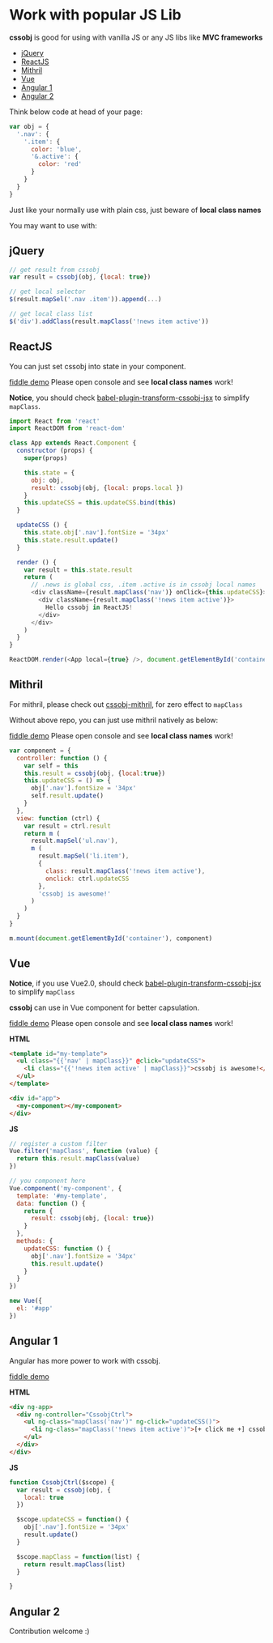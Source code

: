# Work with popular JS Lib

**cssobj** is good for using with vanilla JS or any JS libs like **MVC frameworks**

 - [jQuery](#jquery)
 - [ReactJS](#reactjs)
 - [Mithril](#mithril)
 - [Vue](#vue)
 - [Angular 1](#angular-1)
 - [Angular 2](#angular-2)


Think below code at head of your page:

```javascript
var obj = {
  '.nav': {
    '.item': {
      color: 'blue',
      '&.active': {
        color: 'red'
      }
    }
  }
}

```

Just like your normally use with plain css, just beware of **local class names**

You may want to use with:

## jQuery

```javascript
// get result from cssobj
var result = cssobj(obj, {local: true})

// get local selector
$(result.mapSel('.nav .item')).append(...)

// get local class list
$('div').addClass(result.mapClass('!news item active'))
```

## ReactJS

You can just set cssobj into state in your component.

[fiddle demo](https://jsfiddle.net/futurist/vk9uu520/) Please open console and see **local class names** work!

**Notice**, you should check [babel-plugin-transform-cssobj-jsx](https://github.com/cssobj/babel-plugin-transform-cssobj-jsx) to simplify `mapClass`.

```javascript
import React from 'react'
import ReactDOM from 'react-dom'

class App extends React.Component {
  constructor (props) {
    super(props)

    this.state = {
      obj: obj,
      result: cssobj(obj, {local: props.local })
    }
    this.updateCSS = this.updateCSS.bind(this)
  }

  updateCSS () {
    this.state.obj['.nav'].fontSize = '34px'
    this.state.result.update()
  }

  render () {
    var result = this.state.result
    return (
      // .news is global css, .item .active is in cssobj local names
      <div className={result.mapClass('nav')} onClick={this.updateCSS}>
        <div className={result.mapClass('!news item active')}>
          Hello cssobj in ReactJS!
        </div>
      </div>
    )
  }
}

ReactDOM.render(<App local={true} />, document.getElementById('container'))

```

## Mithril

For mithril, please check out [cssobj-mithril](https://github.com/cssobj/cssobj-mithril), for zero effect to `mapClass`

Without above repo, you can just use mithril natively as below:

[fiddle demo](https://jsfiddle.net/futurist/ppof3fhv/) Please open console and see **local class names** work!

```javascript
var component = {
  controller: function () {
    var self = this
    this.result = cssobj(obj, {local:true})
    this.updateCSS = () => {
      obj['.nav'].fontSize = '34px'
      self.result.update()
    }
  },
  view: function (ctrl) {
    var result = ctrl.result
    return m (
      result.mapSel('ul.nav'),
      m (
        result.mapSel('li.item'),
        {
          class: result.mapClass('!news item active'),
          onclick: ctrl.updateCSS
        },
        'cssobj is awesome!'
      )
    )
  }
}

m.mount(document.getElementById('container'), component)

```

## Vue

**Notice**, if you use Vue2.0, should check [babel-plugin-transform-cssobj-jsx](https://github.com/cssobj/babel-plugin-transform-cssobj-jsx) to simplify `mapClass`

**cssobj** can use in Vue component for better capsulation.

[fiddle demo](https://jsfiddle.net/futurist/22y6vm02/) Please open console and see **local class names** work!

**HTML**
```html
<template id="my-template">
  <ul class="{{'nav' | mapClass}}" @click="updateCSS">
    <li class="{{'!news item active' | mapClass}}">cssobj is awesome!</li>
  </ul>
</template>

<div id="app">
  <my-component></my-component>
</div>
```

**JS**
```javascript
// register a custom filter
Vue.filter('mapClass', function (value) {
  return this.result.mapClass(value)
})

// you component here
Vue.component('my-component', {
  template: '#my-template',
  data: function () {
    return {
      result: cssobj(obj, {local: true})
    }
  },
  methods: {
    updateCSS: function () {
      obj['.nav'].fontSize = '34px'
      this.result.update()
    }
  }
})

new Vue({
  el: '#app'
})
```

## Angular 1

Angular has more power to work with cssobj.

[fiddle demo](https://jsfiddle.net/futurist/2p420ykL/)

**HTML**
```html
<div ng-app>
  <div ng-controller="CssobjCtrl">
    <ul ng-class="mapClass('nav')" ng-click="updateCSS()">
      <li ng-class="mapClass('!news item active')">[+ click me +] cssobj is awesome!</li>
    </ul>
  </div>
</div>
```

**JS**
```javascript
function CssobjCtrl($scope) {
  var result = cssobj(obj, {
    local: true
  })

  $scope.updateCSS = function() {
    obj['.nav'].fontSize = '34px'
    result.update()
  }

  $scope.mapClass = function(list) {
    return result.mapClass(list)
  }

}
```

## Angular 2

Contribution welcome :)





